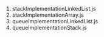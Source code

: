 1. stackImplementationLinkedList.js
2. stackImplementationArray.js
3. queueImplementationLinkedList.js
4. queueImplementationStack.js
